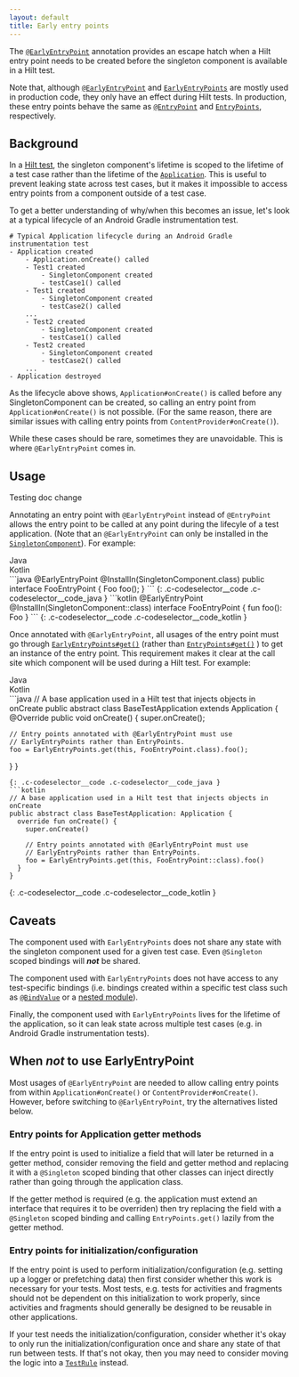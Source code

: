 ```yaml
---
layout: default
title: Early entry points
---
```


The
[`@EarlyEntryPoint`](https://dagger.dev/api/latest/dagger/hilt/android/EarlyEntryPoint.html)
annotation provides an escape hatch when a Hilt entry point needs to be created
before the singleton component is available in a Hilt test.

Note that, although
[`@EarlyEntryPoint`](https://dagger.dev/api/latest/dagger/hilt/android/EarlyEntryPoint.html)
and
[`EarlyEntryPoints`](https://dagger.dev/api/latest/dagger/hilt/android/EarlyEntryPoints.html)
are mostly used in production code, they only have an effect during Hilt tests.
In production, these entry points behave the same as
[`@EntryPoint`](https://dagger.dev/api/latest/dagger/hilt/EntryPoint.html)
and
[`EntryPoints`](https://dagger.dev/api/latest/dagger/hilt/EntryPoints.html),
respectively.

## Background

In a
[Hilt test](https://dagger.dev/api/latest/dagger/hilt/android/testing/HiltAndroidTest.html),
the singleton component's lifetime is scoped to the lifetime of a test case
rather than the lifetime of the
[`Application`](https://developer.android.com/reference/android/app/Application.html).
This is useful to prevent leaking state across test cases, but it makes it
impossible to access entry points from a component outside of a test case.

To get a better understanding of why/when this becomes an issue, let's look at a
typical lifecycle of an Android Gradle instrumentation test.

```
# Typical Application lifecycle during an Android Gradle instrumentation test
- Application created
    - Application.onCreate() called
    - Test1 created
        - SingletonComponent created
        - testCase1() called
    - Test1 created
        - SingletonComponent created
        - testCase2() called
    ...
    - Test2 created
        - SingletonComponent created
        - testCase1() called
    - Test2 created
        - SingletonComponent created
        - testCase2() called
    ...
- Application destroyed
```

As the lifecycle above shows, `Application#onCreate()` is called before any
SingletonComponent can be created, so calling an entry point from
`Application#onCreate()` is not possible. (For the same reason, there are
similar issues with calling entry points from `ContentProvider#onCreate()`).

While these cases should be rare, sometimes they are unavoidable. This is where
`@EarlyEntryPoint` comes in.

## Usage

Testing doc change

Annotating an entry point with `@EarlyEntryPoint` instead of `@EntryPoint`
allows the entry point to be called at any point during the lifecyle of a test
application. (Note that an `@EarlyEntryPoint` can only be installed in the
[`SingletonComponent`](https://dagger.dev/api/latest/dagger/hilt/components/SingletonComponent.html)).
For example:

<div class="c-codeselector__button c-codeselector__button_java">Java</div>
<div class="c-codeselector__button c-codeselector__button_kotlin">Kotlin</div>
```java
@EarlyEntryPoint
@InstallIn(SingletonComponent.class)
public interface FooEntryPoint {
  Foo foo();
}
```
{: .c-codeselector__code .c-codeselector__code_java }
```kotlin
@EarlyEntryPoint
@InstallIn(SingletonComponent::class)
interface FooEntryPoint {
  fun foo(): Foo
}
```
{: .c-codeselector__code .c-codeselector__code_kotlin }

Once annotated with `@EarlyEntryPoint`, all usages of the entry point must
go through
[`EarlyEntryPoints#get()`](https://dagger.dev/api/latest/dagger/hilt/android/EarlyEntryPoint.html)
(rather than
[`EntryPoints#get()`](https://dagger.dev/api/latest/dagger/hilt/EntryPoints.html)
) to
get an instance of the entry point. This requirement makes it clear at the call
site which component will be used during a Hilt test. For example:

<div class="c-codeselector__button c-codeselector__button_java">Java</div>
<div class="c-codeselector__button c-codeselector__button_kotlin">Kotlin</div>
```java
// A base application used in a Hilt test that injects objects in onCreate
public abstract class BaseTestApplication extends Application {
  @Override
  public void onCreate() {
    super.onCreate();

    // Entry points annotated with @EarlyEntryPoint must use
    // EarlyEntryPoints rather than EntryPoints.
    foo = EarlyEntryPoints.get(this, FooEntryPoint.class).foo();
  }
}
```
{: .c-codeselector__code .c-codeselector__code_java }
```kotlin
// A base application used in a Hilt test that injects objects in onCreate
public abstract class BaseTestApplication: Application {
  override fun onCreate() {
    super.onCreate()

    // Entry points annotated with @EarlyEntryPoint must use
    // EarlyEntryPoints rather than EntryPoints.
    foo = EarlyEntryPoints.get(this, FooEntryPoint::class).foo()
  }
}
```
{: .c-codeselector__code .c-codeselector__code_kotlin }

## Caveats

The component used with `EarlyEntryPoints` does not share any state with the
singleton component used for a given test case. Even `@Singleton` scoped
bindings will ***not*** be shared.

The component used with `EarlyEntryPoints` does not have access to any
test-specific bindings (i.e. bindings created within a specific test class such
as [`@BindValue`](testing.md#bind-value) or a
[nested module](testing.md#nested-modules)).

Finally, the component used with `EarlyEntryPoints` lives for the lifetime of
the application, so it can leak state across multiple test cases (e.g. in
Android Gradle instrumentation tests).

## When ***not*** to use EarlyEntryPoint

Most usages of `@EarlyEntryPoint` are needed to allow calling entry points from
within `Application#onCreate()` or `ContentProvider#onCreate()`. However, before
switching to `@EarlyEntryPoint`, try the alternatives listed below.

### Entry points for Application getter methods

If the entry point is used to initialize a field that will later be returned in
a getter method, consider removing the field and getter method and replacing it
with a `@Singleton` scoped binding that other classes can inject directly rather
than going through the application class.

If the getter method is required (e.g. the application must extend an interface
that requires it to be overriden) then try replacing the field with a
`@Singleton` scoped binding and calling `EntryPoints.get()` lazily from the
getter method.

### Entry points for initialization/configuration

If the entry point is used to perform initialization/configuration (e.g. setting
up a logger or prefetching data) then first consider whether this work is
necessary for your tests. Most tests, e.g. tests for activities and fragments
should not be dependent on this initialization to work properly, since
activities and fragments should generally be designed to be reusable in other
applications.

If your test needs the initialization/configuration, consider whether it's okay
to only run the initialization/configuration once and share any state of that
run between tests. If that's not okay, then you may need to consider moving the
logic into a
[`TestRule`](https://junit.org/junit4/javadoc/4.12/index.html?org/junit/rules/TestRule.html)
instead.
